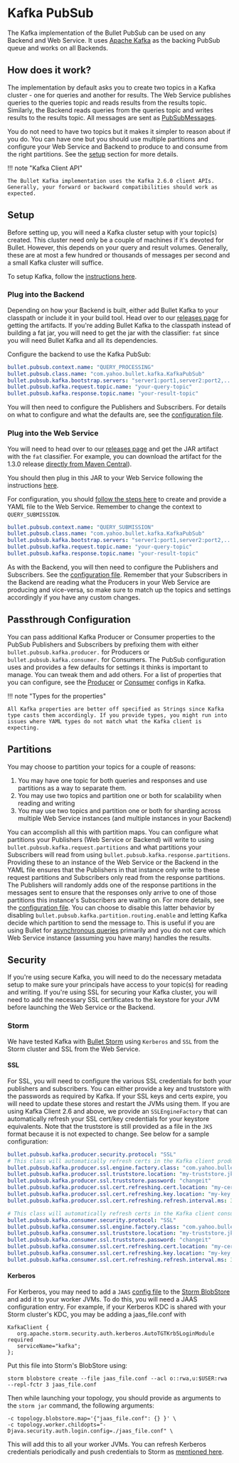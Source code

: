# Kafka PubSub

The Kafka implementation of the Bullet PubSub can be used on any Backend and Web Service. It uses [Apache Kafka](https://kafka.apache.org) as the backing PubSub queue and works on all Backends.

## How does it work?

The implementation by default asks you to create two topics in a Kafka cluster - one for queries and another for results. The Web Service publishes queries to the queries topic and reads results from the results topic. Similarly, the Backend reads queries from the queries topic and writes results to the results topic. All messages are sent as [PubSubMessages](architecture.md#messages).

You do not need to have two topics but it makes it simpler to reason about if you do. You can have one but you should use multiple partitions and configure your Web Service and Backend to produce to and consume from the right partitions. See the [setup](#configuration) section for more details.

!!! note "Kafka Client API"

    The Bullet Kafka implementation uses the Kafka 2.6.0 client APIs. Generally, your forward or backward compatibilities should work as expected.

## Setup

Before setting up, you will need a Kafka cluster setup with your topic(s) created. This cluster need only be a couple of machines if it's devoted for Bullet. However, this depends on your query and result volumes. Generally, these are at most a few hundred or thousands of messages per second and a small Kafka cluster will suffice.

To setup Kafka, follow the [instructions here](https://kafka.apache.org/quickstart).

### Plug into the Backend

Depending on how your Backend is built, either add Bullet Kafka to your classpath or include it in your build tool. Head over to our [releases page](../releases.md#bullet-kafka) for getting the artifacts. If you're adding Bullet Kafka to the classpath instead of building a fat jar, you will need to get the jar with the classifier: ```fat``` since you will need Bullet Kafka and all its dependencies.

Configure the backend to use the Kafka PubSub:

```yaml
bullet.pubsub.context.name: "QUERY_PROCESSING"
bullet.pubsub.class.name: "com.yahoo.bullet.kafka.KafkaPubSub"
bullet.pubsub.kafka.bootstrap.servers: "server1:port1,server2:port2,..."
bullet.pubsub.kafka.request.topic.name: "your-query-topic"
bullet.pubsub.kafka.response.topic.name: "your-result-topic"
```

You will then need to configure the Publishers and Subscribers. For details on what to configure and what the defaults are, see the [configuration file](https://github.com/bullet-db/bullet-kafka/blob/master/src/main/resources/bullet_kafka_defaults.yaml).

### Plug into the Web Service

You will need to head over to our [releases page](../releases.md#bullet-kafka) and get the JAR artifact with the ```fat``` classifier. For example, you can download the artifact for the 1.3.0 release [directly from Maven Central](https://repo1.maven.org/maven2/com/yahoo/bullet/bullet-kafka/1.3.0/)).

You should then plug in this JAR to your Web Service following the instructions [here](../ws/setup.md#launch).

For configuration, you should [follow the steps here](../ws/setup.md#pubsub-configuration) to create and provide a YAML file to the Web Service. Remember to change the context to ```QUERY_SUBMISSION```.

```yaml
bullet.pubsub.context.name: "QUERY_SUBMISSION"
bullet.pubsub.class.name: "com.yahoo.bullet.kafka.KafkaPubSub"
bullet.pubsub.kafka.bootstrap.servers: "server1:port1,server2:port2,..."
bullet.pubsub.kafka.request.topic.name: "your-query-topic"
bullet.pubsub.kafka.response.topic.name: "your-result-topic"
```

As with the Backend, you will then need to configure the Publishers and Subscribers. See the [configuration file](https://github.com/bullet-db/bullet-kafka/blob/master/src/main/resources/bullet_kafka_defaults.yaml). Remember that your Subscribers in the Backend are reading what the Producers in your Web Service are producing and vice-versa, so make sure to match up the topics and settings accordingly if you have any custom changes.

## Passthrough Configuration

You can pass additional Kafka Producer or Consumer properties to the PubSub Publishers and Subscribers by prefixing them with either ```bullet.pubsub.kafka.producer.``` for Producers or ```bullet.pubsub.kafka.consumer.``` for Consumers. The PubSub configuration uses and provides a few defaults for settings it thinks is important to manage. You can tweak them and add others. For a list of properties that you can configure, see the [Producer](https://kafka.apache.org/0102/documentation.html#producerconfigs) or [Consumer](https://kafka.apache.org/0102/documentation.html#newconsumerconfigs) configs in Kafka.

!!! note "Types for the properties"

    All Kafka properties are better off specified as Strings since Kafka type casts them accordingly. If you provide types, you might run into issues where YAML types do not match what the Kafka client is expecting.

## Partitions

You may choose to partition your topics for a couple of reasons:

1. You may have one topic for both queries and responses and use partitions as a way to separate them.
2. You may use two topics and partition one or both for scalability when reading and writing
3. You may use two topics and partition one or both for sharding across multiple Web Service instances (and multiple instances in your Backend)

You can accomplish all this with partition maps. You can configure what partitions your Publishers (Web Service or Backend) will write to using ```bullet.pubsub.kafka.request.partitions``` and what partitions your Subscribers will read from using ```bullet.pubsub.kafka.response.partitions```. Providing these to an instance of the Web Service or the Backend in the YAML file ensures that the Publishers in that instance only write to these request partitions and Subscribers only read from the response partitions. The Publishers will randomly adds one of the response partitions in the messages sent to ensure that the responses only arrive to one of those partitions this instance's Subscribers are waiting on. For more details, see the [configuration file](https://github.com/bullet-db/bullet-kafka/blob/master/src/main/resources/bullet_kafka_defaults.yaml). You can choose to disable this latter behavior by disabling ```bullet.pubsub.kafka.partition.routing.enable``` and letting Kafka decide which partition to send the message to. This is useful if you are using Bullet for [asynchronous queries](../ws/setup.md#asynchronous-query-configuration) primarily and you do not care which Web Service instance (assuming you have many) handles the results.

## Security

If you're using secure Kafka, you will need to do the necessary metadata setup to make sure your principals have access to your topic(s) for reading and writing. If you're using SSL for securing your Kafka cluster, you will need to add the necessary SSL certificates to the keystore for your JVM before launching the Web Service or the Backend.

### Storm

We have tested Kafka with [Bullet Storm](../releases.md#bullet-storm) using ```Kerberos``` and ```SSL``` from the Storm cluster and SSL from the Web Service.

#### SSL

For SSL, you will need to configure the various SSL credentials for both your publishers and subscribers. You can either provide a key and truststore with the passwords as required by Kafka. If your SSL keys and certs expire, you will need to update these stores and restart the JVMs using them. If you are using Kafka Client 2.6 and above, we provide an ```SSLEngineFactory``` that can automatically refresh your SSL cert/key credentials for your keystore equivalents. Note that the truststore is still provided as a file in the ```JKS``` format because it is not expected to change. See below for a sample configuration:

```yaml
bullet.pubsub.kafka.producer.security.protocol: "SSL"
# This class will automatically refresh certs in the Kafka client producer at a configurable interval
bullet.pubsub.kafka.producer.ssl.engine.factory.class: "com.yahoo.bullet.kafka.CertRefreshingSSLEngineFactory"
bullet.pubsub.kafka.producer.ssl.truststore.location: "my-truststore.jks"
bullet.pubsub.kafka.producer.ssl.truststore.password: "changeit"
bullet.pubsub.kafka.producer.ssl.cert.refreshing.cert.location: "my-cert.pem"
bullet.pubsub.kafka.producer.ssl.cert.refreshing.key.location: "my-key.pem"
bullet.pubsub.kafka.producer.ssl.cert.refreshing.refresh.interval.ms: 3600000

# This class will automatically refresh certs in the Kafka client consumer at a configurable interval
bullet.pubsub.kafka.consumer.security.protocol: "SSL"
bullet.pubsub.kafka.consumer.ssl.engine.factory.class: "com.yahoo.bullet.kafka.CertRefreshingSSLEngineFactory"
bullet.pubsub.kafka.consumer.ssl.truststore.location: "my-truststore.jks"
bullet.pubsub.kafka.consumer.ssl.truststore.password: "changeit"
bullet.pubsub.kafka.consumer.ssl.cert.refreshing.cert.location: "my-cert.pem"
bullet.pubsub.kafka.consumer.ssl.cert.refreshing.key.location: "my-key.pem"
bullet.pubsub.kafka.consumer.ssl.cert.refreshing.refresh.interval.ms: 3600000
```

#### Kerberos

For Kerberos, you may need to add a ```JAAS``` [config file](https://docs.oracle.com/javase/7/docs/technotes/guides/security/jgss/tutorials/LoginConfigFile.html) to the [Storm BlobStore](http://storm.apache.org/releases/current/distcache-blobstore.html) and add it to your worker JVMs. To do this, you will need a JAAS configuration entry. For example, if your Kerberos KDC is shared with your Storm cluster's KDC, you may be adding a jaas_file.conf with

```
KafkaClient {
   org.apache.storm.security.auth.kerberos.AutoTGTKrb5LoginModule required
   serviceName="kafka";
};
```

Put this file into Storm's BlobStore using:

```
storm blobstore create --file jaas_file.conf --acl o::rwa,u:$USER:rwa --repl-fctr 3 jaas_file.conf
```

Then while launching your topology, you should provide as arguments to the ```storm jar``` command, the following arguments:
```
-c topology.blobstore.map='{"jaas_file.conf": {} }' \
-c topology.worker.childopts="-Djava.security.auth.login.config=./jaas_file.conf" \
```

This will add this to all your worker JVMs. You can refresh Kerberos credentials periodically and push credentials to Storm as [mentioned here](storm-drpc.md#security).
